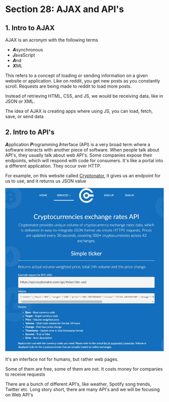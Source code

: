 # Section 28: AJAX and API's

## 1. Intro to AJAX

AJAX is an acronym with the following terms

- ***A***synchronous
- ***J***avaScript
- ***A***nd
- ***X***ML

This refers to a concept of loading or sending information on a given website or application. Like on reddit, you get new posts as you constantly scroll. Requests are being made to reddit to load more posts.

Instead of retrieving HTML, CSS, and JS, we would be receiving data, like in JSON or XML.

The idea of AJAX is creating apps where using JS, you can load, fetch, save, or send data

## 2. Intro to API's

***A***pplication ***P***rogramming ***I***nterface (API) is a very broad term where a software interacts with another piece of software. When people talk about API's, they usually talk about web API's. Some companies expose their endpoints, which will respond with code for consumers. It's like a portal into a different application. They occur over HTTP.

For example, on this website called [Cryptonator](https://www.cryptonator.com/api/), it gives us an endpoint for us to use, and it returns us JSON value

![img1](https://github.com/Brian-E-Nguyen/Web-Dev-Bootcamp-2020/blob/27-AJAX-and-APIs/27-AJAX-and-APIs/img-for-notes/img1.jpg?raw=true)

It's an interface not for humans, but rather web pages.

Some of them are free, some of them are not. It costs money for companies to receive requests

There are a bunch of different API's, like weather, Spotify song trends, Twitter etc. Long story short, there are many API's and we will be focusing on Web API's